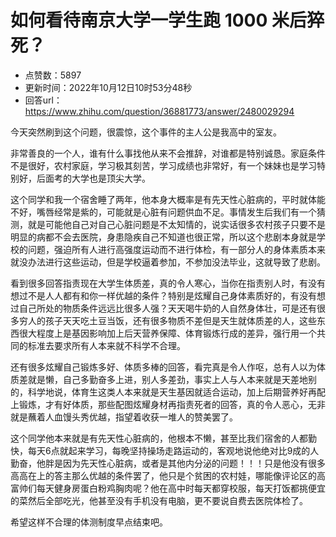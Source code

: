 # 如何看待南京大学一学生跑 1000 米后猝死？
- 点赞数：5897
- 更新时间：2022年10月12日10时53分48秒
- 回答url：https://www.zhihu.com/question/36881773/answer/2480029294
<body>
 <p data-pid="Gj-vu09U">今天突然刷到这个问题，很震惊，这个事件的主人公是我高中的室友。</p>
 <p data-pid="1ipXWu26">非常善良的一个人，谁有什么事找他从来不会推辞，对谁都是特别诚恳。家庭条件不是很好，农村家庭，学习极其刻苦，学习成绩也非常好，有一个妹妹也是学习特别好，后面考的大学也是顶尖大学。</p>
 <p data-pid="gfv3gvBH">这个同学和我一个宿舍睡了两年，他本身大概率是有先天性心脏病的，平时就体能不好，嘴唇经常是紫的，可能就是心脏有问题供血不足。事情发生后我们有一个猜测，就是可能他自己对自己心脏问题是不太知情的，说实话很多农村孩子只要不是明显的病都不会去医院，身患隐疾自己不知道也很正常，所以这个悲剧本身就是学校的问题，强迫所有人进行高强度运动而不进行体检，有一部分人的身体素质本来就没办法进行这些运动，但是学校逼着参加，不参加没法毕业，这就导致了悲剧。</p>
 <p data-pid="2WaIPSFe">看到很多回答指责现在大学生体质差，真的令人寒心，当你在指责别人时，有没有想过不是人人都有和你一样优越的条件？特别是炫耀自己身体素质好的，有没有想过自己所处的物质条件远远比很多人强？天天喝牛奶的人自然身体壮，可是还有很多穷人的孩子天天吃土豆当饭，还有很多物质不差但是天生就体质差的人，这些东西很大程度上是基因影响加上后天营养保障、体育锻炼行成的差异，强行用一个共同的标准去要求所有人本来就不科学不合理。</p>
 <p data-pid="zQOuO777">还有很多炫耀自己锻炼多好、体质多棒的回答，看完真是令人作呕，总有人以为体质差就是懒，自己多勤奋多上进，别人多差劲，事实上人与人本来就是天差地别的，科学地说，体育生这类人本来就是天生基因就适合运动，加上后期营养好再配上锻炼，才有好体质，那些配图炫耀身材再指责死者的回答，真的令人恶心，无非就是蘸着人血馒头秀优越，指望着收获一堆人的赞美罢了。</p>
 <p data-pid="ndkFWXSm">这个同学他本来就是有先天性心脏病的，他根本不懒，甚至比我们宿舍的人都勤快，每天6点就起来学习，每晚坚持操场走路运动的，客观地说他绝对比9成的人勤奋，他胖是因为先天性心脏病，或者是其他内分泌的问题！！！只是他没有很多高高在上的答主那么优越的条件罢了，他只是个贫困的农村娃，哪能像评论区的高富帅们每天健身房蛋白粉鸡胸肉呢？他在高中时每天都穿校服，每天打饭都挑便宜的菜然后全部吃光，他甚至没有手机没有电脑，更不要说自费去医院体检了。</p>
 <p data-pid="nkhKZKn1">希望这样不合理的体测制度早点结束吧。</p>
</body>